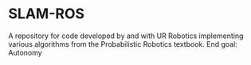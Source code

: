 # SLAM-ROS
A repository for code developed by and with UR Robotics implementing various
algorithms from the Probabilistic Robotics textbook. End goal: Autonomy
